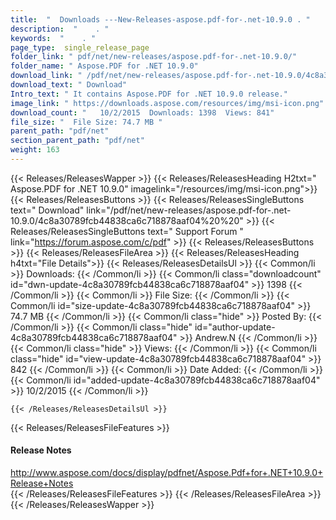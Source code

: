 ```yaml
---
title:  "  Downloads ---New-Releases-aspose.pdf-for-.net-10.9.0 . " 
description:  "    . " 
keywords:  "    . " 
page_type:  single_release_page
folder_link: " pdf/net/new-releases/aspose.pdf-for-.net-10.9.0/"
folder_name: " Aspose.PDF for .NET 10.9.0"
download_link: " /pdf/net/new-releases/aspose.pdf-for-.net-10.9.0/4c8a30789fcb44838ca6c718878aaf04"
download_text: " Download"
Intro_text: " It contains Aspose.PDF for .NET 10.9.0 release."
image_link: " https://downloads.aspose.com/resources/img/msi-icon.png"
download_count: "   10/2/2015  Downloads: 1398  Views: 841"
file_size: "  File Size: 74.7 MB "
parent_path: "pdf/net"
section_parent_path: "pdf/net"
weight: 163 
---
```


{{< Releases/ReleasesWapper >}}
  {{< Releases/ReleasesHeading H2txt=" Aspose.PDF for .NET 10.9.0" imagelink="/resources/img/msi-icon.png">}}
  {{< Releases/ReleasesButtons >}}
    {{< Releases/ReleasesSingleButtons text=" Download" link="/pdf/net/new-releases/aspose.pdf-for-.net-10.9.0/4c8a30789fcb44838ca6c718878aaf04%20%20" >}}
    {{< Releases/ReleasesSingleButtons text=" Support Forum " link="https://forum.aspose.com/c/pdf" >}}
  {{< Releases/ReleasesButtons >}}
  {{< Releases/ReleasesFileArea >}}
    {{< Releases/ReleasesHeading h4txt="File Details">}}
    {{< Releases/ReleasesDetailsUl >}}
            {{< Common/li  >}} Downloads: {{< /Common/li >}} 
      {{< Common/li class="downloadcount" id="dwn-update-4c8a30789fcb44838ca6c718878aaf04" >}} 1398 {{< /Common/li >}} 
      {{< Common/li  >}} File Size: {{< /Common/li >}} 
      {{< Common/li id="size-update-4c8a30789fcb44838ca6c718878aaf04" >}} 74.7 MB {{< /Common/li >}} 
      {{< Common/li  class="hide" >}} Posted By: {{< /Common/li >}} 
      {{< Common/li class="hide" id="author-update-4c8a30789fcb44838ca6c718878aaf04" >}} Andrew.N {{< /Common/li >}} 
      {{< Common/li class="hide"  >}} Views: {{< /Common/li >}} 
      {{< Common/li class="hide" id="view-update-4c8a30789fcb44838ca6c718878aaf04" >}} 842 {{< /Common/li >}} 
      {{< Common/li  >}} Date Added: {{< /Common/li >}} 
      {{< Common/li id="added-update-4c8a30789fcb44838ca6c718878aaf04" >}} 10/2/2015 {{< /Common/li >}} 

    {{< /Releases/ReleasesDetailsUl >}}

  {{< Releases/ReleasesFileFeatures >}}
      <h4>Release Notes</h4><div><a href="http://www.aspose.com/docs/display/pdfnet/Aspose.Pdf+for+.NET+10.9.0+Release+Notes">http://www.aspose.com/docs/display/pdfnet/Aspose.Pdf+for+.NET+10.9.0+Release+Notes</a></div>
  {{< /Releases/ReleasesFileFeatures >}}
 {{< /Releases/ReleasesFileArea >}}
{{< /Releases/ReleasesWapper >}}


